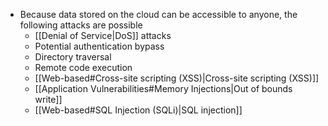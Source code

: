 - Because data stored on the cloud can be accessible to anyone, the following attacks are possible
	- [[Denial of Service|DoS]] attacks
	- Potential authentication bypass
	- Directory traversal
	- Remote code execution
	- [[Web-based#Cross-site scripting (XSS)|Cross-site scripting (XSS)]]
	- [[Application Vulnerabilities#Memory Injections|Out of bounds write]]
	- [[Web-based#SQL Injection (SQLi)|SQL injection]]
